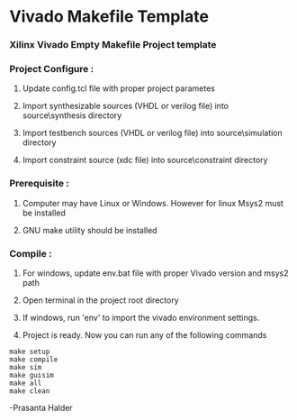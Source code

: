 # Vivado Makefile Template

### Xilinx Vivado Empty Makefile Project template



### Project Configure :

1. Update config.tcl file with proper project parametes

2. Import synthesizable sources (VHDL or verilog file) into source\synthesis directory

3. Import testbench sources (VHDL or verilog file) into source\simulation directory

4. Import constraint source (xdc file) into source\constraint directory



### Prerequisite :

1. Computer may have Linux or Windows. However for linux Msys2 must be installed

2. GNU make utility should be installed



### Compile :

1. For windows, update env.bat file with proper Vivado version and msys2 path

2. Open terminal in the project root directory

3. If windows, run 'env' to import the  vivado environment settings.

4. Project is ready. Now you can run any of the following commands
```shell
make setup
make compile
make sim
make guisim
make all
make clean
```

-Prasanta Halder
